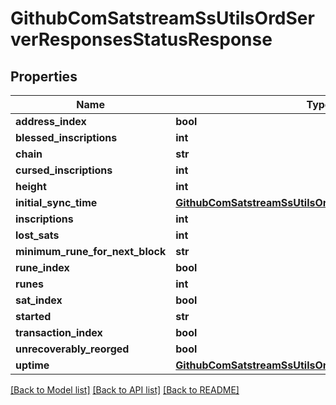 # GithubComSatstreamSsUtilsOrdServerResponsesStatusResponse

## Properties
Name | Type | Description | Notes
------------ | ------------- | ------------- | -------------
**address_index** | **bool** |  | [optional] 
**blessed_inscriptions** | **int** |  | [optional] 
**chain** | **str** |  | [optional] 
**cursed_inscriptions** | **int** |  | [optional] 
**height** | **int** |  | [optional] 
**initial_sync_time** | [**GithubComSatstreamSsUtilsOrdServerResponsesDuration**](GithubComSatstreamSsUtilsOrdServerResponsesDuration.md) |  | [optional] 
**inscriptions** | **int** |  | [optional] 
**lost_sats** | **int** |  | [optional] 
**minimum_rune_for_next_block** | **str** |  | [optional] 
**rune_index** | **bool** |  | [optional] 
**runes** | **int** |  | [optional] 
**sat_index** | **bool** |  | [optional] 
**started** | **str** |  | [optional] 
**transaction_index** | **bool** |  | [optional] 
**unrecoverably_reorged** | **bool** |  | [optional] 
**uptime** | [**GithubComSatstreamSsUtilsOrdServerResponsesDuration**](GithubComSatstreamSsUtilsOrdServerResponsesDuration.md) |  | [optional] 

[[Back to Model list]](../README.md#documentation-for-models) [[Back to API list]](../README.md#documentation-for-api-endpoints) [[Back to README]](../README.md)

